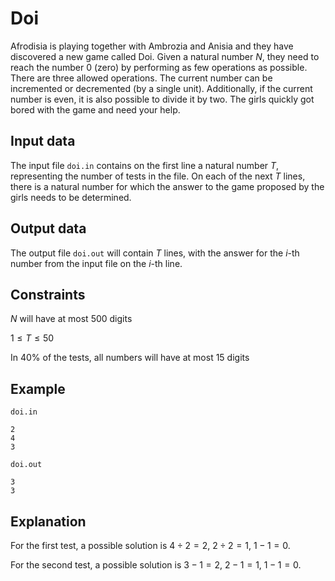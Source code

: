 # Doi

Afrodisia is playing together with Ambrozia and Anisia and they have discovered a new game called Doi. Given a natural number $N$, they need to reach the number 0 (zero) by performing as few operations as possible. There are three allowed operations. The current number can be incremented or decremented (by a single unit). Additionally, if the current number is even, it is also possible to divide it by two. The girls quickly got bored with the game and need your help.

## Input data

The input file `doi.in` contains on the first line a natural number $T$, representing the number of tests in the file. On each of the next $T$ lines, there is a natural number for which the answer to the game proposed by the girls needs to be determined.

## Output data

The output file `doi.out` will contain $T$ lines, with the answer for the $i$-th number from the input file on the $i$-th line.

## Constraints

$N$ will have at most 500 digits

$1 \leq T \leq 50$

In 40% of the tests, all numbers will have at most 15 digits

## Example

`doi.in`
```
2
4
3
```

`doi.out`
```
3
3
```

## Explanation

For the first test, a possible solution is $4 \div 2 = 2$, $2 \div 2 = 1$, $1-1 = 0$.

For the second test, a possible solution is $3-1 = 2$, $2-1 = 1$, $1-1 = 0$.